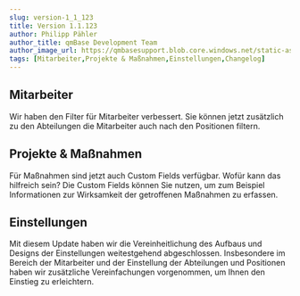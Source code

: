 ```yaml
---
slug: version-1_1_123
title: Version 1.1.123
author: Philipp Pähler
author_title: qmBase Development Team
author_image_url: https://qmbasesupport.blob.core.windows.net/static-assets/img/persons/paehler_round.png
tags: [Mitarbeiter,Projekte & Maßnahmen,Einstellungen,Changelog]
---
```

## Mitarbeiter

Wir haben den Filter für Mitarbeiter verbessert. Sie können jetzt zusätzlich zu den Abteilungen die Mitarbeiter auch nach den Positionen filtern.

## Projekte & Maßnahmen

Für Maßnahmen sind jetzt auch Custom Fields verfügbar. Wofür kann das hilfreich sein? Die Custom Fields können Sie nutzen, um zum Beispiel Informationen zur Wirksamkeit der getroffenen Maßnahmen zu erfassen.

## Einstellungen

Mit diesem Update haben wir die Vereinheitlichung des Aufbaus und Designs der Einstellungen weitestgehend abgeschlossen. Insbesondere im Bereich der Mitarbeiter und der Einstellung der Abteilungen und Positionen haben wir zusätzliche Vereinfachungen vorgenommen, um Ihnen den Einstieg zu erleichtern.